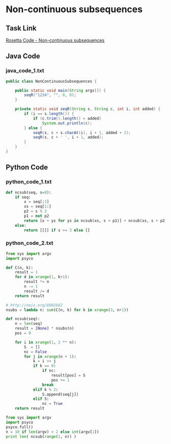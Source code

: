 # Non-continuous subsequences

## Task Link
[Rosetta Code - Non-continuous subsequences](https://rosettacode.org/wiki/Non-continuous_subsequences)

## Java Code
### java_code_1.txt
```java
public class NonContinuousSubsequences {

    public static void main(String args[]) {
        seqR("1234", "", 0, 0);
    }

    private static void seqR(String s, String c, int i, int added) {
        if (i == s.length()) {
            if (c.trim().length() > added)
                System.out.println(c);
        } else {
            seqR(s, c + s.charAt(i), i + 1, added + 1);
            seqR(s, c + ' ', i + 1, added);
        }
    }
}

```

## Python Code
### python_code_1.txt
```python
def ncsub(seq, s=0):
    if seq:
        x = seq[:1]
        xs = seq[1:]
        p2 = s % 2
        p1 = not p2
        return [x + ys for ys in ncsub(xs, s + p1)] + ncsub(xs, s + p2)
    else:
        return [[]] if s >= 3 else []

```

### python_code_2.txt
```python
from sys import argv
import psyco

def C(n, k):
    result = 1
    for d in xrange(1, k+1):
        result *= n
        n -= 1
        result /= d
    return result

# http://oeis.org/A002662
nsubs = lambda n: sum(C(n, k) for k in xrange(3, n+1))

def ncsub(seq):
    n = len(seq)
    result = [None] * nsubs(n)
    pos = 0

    for i in xrange(1, 2 ** n):
        S  = []
        nc = False
        for j in xrange(n + 1):
            k = i >> j
            if k == 0:
                if nc:
                    result[pos] = S
                    pos += 1
                break
            elif k % 2:
                S.append(seq[j])
            elif S:
                nc = True
    return result

from sys import argv
import psyco
psyco.full()
n = 10 if len(argv) < 2 else int(argv[1])
print len( ncsub(range(1, n)) )

```

